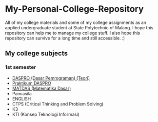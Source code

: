 # My-Personal-College-Repository
All of my college materials and some of my college assignments as an applied undergraduate student at State Polytechnic of Malang. 
I hope this repository can help me to manage my college stuff. I also hope this repository can survive for a long time and still accessible. :)
## My college subjects
### 1st semester
- [DASPRO (Dasar Pemrograman) (Teori)](https://github.com/FarrelAD/Kuliah-POLINEMA/tree/main/Semester%201/DASPRO) 
- [Praktikum DASPRO](https://github.com/FarrelAD/Kuliah-POLINEMA/tree/main/Semester%201/Praktikum%20DASPRO)
- [MATDAS (Matematika Dasar)](https://github.com/FarrelAD/Kuliah-POLINEMA/tree/main/Semester%201/MATDAS)
- Pancasila
- ENGLISH
- CTPS (Critical Thinking and Problem Solving)
- K3
- KTI (Konsep Teknologi Informasi)
   
